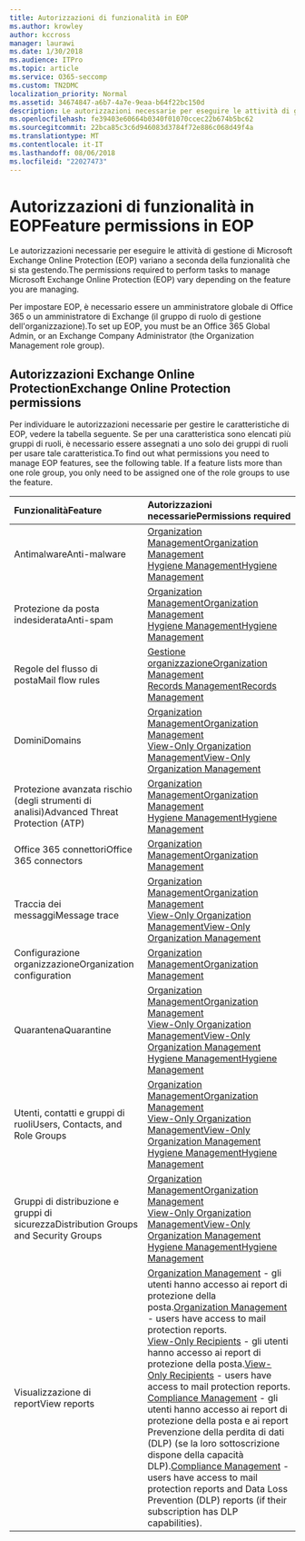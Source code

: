 ```yaml
---
title: Autorizzazioni di funzionalità in EOP
ms.author: krowley
author: kccross
manager: laurawi
ms.date: 1/30/2018
ms.audience: ITPro
ms.topic: article
ms.service: O365-seccomp
ms.custom: TN2DMC
localization_priority: Normal
ms.assetid: 34674847-a6b7-4a7e-9eaa-b64f22bc150d
description: Le autorizzazioni necessarie per eseguire le attività di gestione di Microsoft Exchange Online Protection (EOP) variano a seconda della funzionalità che si sta gestendo.
ms.openlocfilehash: fe39403e60664b0340f01070ccec22b674b5bc62
ms.sourcegitcommit: 22bca85c3c6d946083d3784f72e886c068d49f4a
ms.translationtype: MT
ms.contentlocale: it-IT
ms.lasthandoff: 08/06/2018
ms.locfileid: "22027473"
---
```

# <a name="feature-permissions-in-eop"></a><span data-ttu-id="fd8af-103">Autorizzazioni di funzionalità in EOP</span><span class="sxs-lookup"><span data-stu-id="fd8af-103">Feature permissions in EOP</span></span>

<span data-ttu-id="fd8af-104">Le autorizzazioni necessarie per eseguire le attività di gestione di Microsoft Exchange Online Protection (EOP) variano a seconda della funzionalità che si sta gestendo.</span><span class="sxs-lookup"><span data-stu-id="fd8af-104">The permissions required to perform tasks to manage Microsoft Exchange Online Protection (EOP) vary depending on the feature you are managing.</span></span> 
  
<span data-ttu-id="fd8af-105">Per impostare EOP, è necessario essere un amministratore globale di Office 365 o un amministratore di Exchange (il gruppo di ruolo di gestione dell'organizzazione).</span><span class="sxs-lookup"><span data-stu-id="fd8af-105">To set up EOP, you must be an Office 365 Global Admin, or an Exchange Company Administrator (the Organization Management role group).</span></span>
  
## <a name="exchange-online-protection-permissions"></a><span data-ttu-id="fd8af-106">Autorizzazioni Exchange Online Protection</span><span class="sxs-lookup"><span data-stu-id="fd8af-106">Exchange Online Protection permissions</span></span>

<span data-ttu-id="fd8af-p101">Per individuare le autorizzazioni necessarie per gestire le caratteristiche di EOP, vedere la tabella seguente. Se per una caratteristica sono elencati più gruppi di ruoli, è necessario essere assegnati a uno solo dei gruppi di ruoli per usare tale caratteristica.</span><span class="sxs-lookup"><span data-stu-id="fd8af-p101">To find out what permissions you need to manage EOP features, see the following table. If a feature lists more than one role group, you only need to be assigned one of the role groups to use the feature.</span></span>
  
|<span data-ttu-id="fd8af-109">**Funzionalità**</span><span class="sxs-lookup"><span data-stu-id="fd8af-109">**Feature**</span></span>|<span data-ttu-id="fd8af-110">**Autorizzazioni necessarie**</span><span class="sxs-lookup"><span data-stu-id="fd8af-110">**Permissions required**</span></span>|
|:-----|:-----|
|<span data-ttu-id="fd8af-111">Antimalware</span><span class="sxs-lookup"><span data-stu-id="fd8af-111">Anti-malware</span></span>  <br/> |[<span data-ttu-id="fd8af-112">Organization Management</span><span class="sxs-lookup"><span data-stu-id="fd8af-112">Organization Management</span></span>](http://technet.microsoft.com/library/0bfd21c1-86ac-4369-86b7-aeba386741c8.aspx) <br/> [<span data-ttu-id="fd8af-113">Hygiene Management</span><span class="sxs-lookup"><span data-stu-id="fd8af-113">Hygiene Management</span></span>](http://technet.microsoft.com/library/fc0a9ec2-9c3d-42f6-8442-8603fb29d464.aspx) <br/> |
|<span data-ttu-id="fd8af-114">Protezione da posta indesiderata</span><span class="sxs-lookup"><span data-stu-id="fd8af-114">Anti-spam</span></span>  <br/> |[<span data-ttu-id="fd8af-115">Organization Management</span><span class="sxs-lookup"><span data-stu-id="fd8af-115">Organization Management</span></span>](http://technet.microsoft.com/library/0bfd21c1-86ac-4369-86b7-aeba386741c8.aspx) <br/> [<span data-ttu-id="fd8af-116">Hygiene Management</span><span class="sxs-lookup"><span data-stu-id="fd8af-116">Hygiene Management</span></span>](http://technet.microsoft.com/library/fc0a9ec2-9c3d-42f6-8442-8603fb29d464.aspx) <br/> |
|<span data-ttu-id="fd8af-117">Regole del flusso di posta</span><span class="sxs-lookup"><span data-stu-id="fd8af-117">Mail flow rules</span></span>  <br/> |[<span data-ttu-id="fd8af-118">Gestione organizzazione</span><span class="sxs-lookup"><span data-stu-id="fd8af-118">Organization Management</span></span>](http://technet.microsoft.com/library/0bfd21c1-86ac-4369-86b7-aeba386741c8.aspx) <br/> [<span data-ttu-id="fd8af-119">Records Management</span><span class="sxs-lookup"><span data-stu-id="fd8af-119">Records Management</span></span>](http://technet.microsoft.com/library/0e0c95ce-6109-4591-b86d-c6cfd44d21f5.aspx) <br/> |
|<span data-ttu-id="fd8af-120">Domini</span><span class="sxs-lookup"><span data-stu-id="fd8af-120">Domains</span></span>  <br/> |[<span data-ttu-id="fd8af-121">Organization Management</span><span class="sxs-lookup"><span data-stu-id="fd8af-121">Organization Management</span></span>](http://technet.microsoft.com/library/0bfd21c1-86ac-4369-86b7-aeba386741c8.aspx) <br/> [<span data-ttu-id="fd8af-122">View-Only Organization Management</span><span class="sxs-lookup"><span data-stu-id="fd8af-122">View-Only Organization Management</span></span>](http://technet.microsoft.com/library/c514c6d0-0157-4c52-9ec6-441d9a30f3df.aspx) <br/> |
|<span data-ttu-id="fd8af-123">Protezione avanzata rischio (degli strumenti di analisi)</span><span class="sxs-lookup"><span data-stu-id="fd8af-123">Advanced Threat Protection (ATP)</span></span>  <br/> |[<span data-ttu-id="fd8af-124">Organization Management</span><span class="sxs-lookup"><span data-stu-id="fd8af-124">Organization Management</span></span>](http://technet.microsoft.com/library/0bfd21c1-86ac-4369-86b7-aeba386741c8.aspx) <br/> [<span data-ttu-id="fd8af-125">Hygiene Management</span><span class="sxs-lookup"><span data-stu-id="fd8af-125">Hygiene Management</span></span>](http://technet.microsoft.com/library/fc0a9ec2-9c3d-42f6-8442-8603fb29d464.aspx) <br/> |
|<span data-ttu-id="fd8af-126">Office 365 connettori</span><span class="sxs-lookup"><span data-stu-id="fd8af-126">Office 365 connectors</span></span>  <br/> |[<span data-ttu-id="fd8af-127">Organization Management</span><span class="sxs-lookup"><span data-stu-id="fd8af-127">Organization Management</span></span>](http://technet.microsoft.com/library/0bfd21c1-86ac-4369-86b7-aeba386741c8.aspx) <br/> |
|<span data-ttu-id="fd8af-128">Traccia dei messaggi</span><span class="sxs-lookup"><span data-stu-id="fd8af-128">Message trace</span></span>  <br/> |[<span data-ttu-id="fd8af-129">Organization Management</span><span class="sxs-lookup"><span data-stu-id="fd8af-129">Organization Management</span></span>](http://technet.microsoft.com/library/0bfd21c1-86ac-4369-86b7-aeba386741c8.aspx) <br/> [<span data-ttu-id="fd8af-130">View-Only Organization Management</span><span class="sxs-lookup"><span data-stu-id="fd8af-130">View-Only Organization Management</span></span>](http://technet.microsoft.com/library/c514c6d0-0157-4c52-9ec6-441d9a30f3df.aspx) <br/> |
|<span data-ttu-id="fd8af-131">Configurazione organizzazione</span><span class="sxs-lookup"><span data-stu-id="fd8af-131">Organization configuration</span></span>  <br/> |[<span data-ttu-id="fd8af-132">Organization Management</span><span class="sxs-lookup"><span data-stu-id="fd8af-132">Organization Management</span></span>](http://technet.microsoft.com/library/0bfd21c1-86ac-4369-86b7-aeba386741c8.aspx) <br/> |
|<span data-ttu-id="fd8af-133">Quarantena</span><span class="sxs-lookup"><span data-stu-id="fd8af-133">Quarantine</span></span>  <br/> |[<span data-ttu-id="fd8af-134">Organization Management</span><span class="sxs-lookup"><span data-stu-id="fd8af-134">Organization Management</span></span>](http://technet.microsoft.com/library/0bfd21c1-86ac-4369-86b7-aeba386741c8.aspx) <br/> [<span data-ttu-id="fd8af-135">View-Only Organization Management</span><span class="sxs-lookup"><span data-stu-id="fd8af-135">View-Only Organization Management</span></span>](http://technet.microsoft.com/library/c514c6d0-0157-4c52-9ec6-441d9a30f3df.aspx) <br/> [<span data-ttu-id="fd8af-136">Hygiene Management</span><span class="sxs-lookup"><span data-stu-id="fd8af-136">Hygiene Management</span></span>](http://technet.microsoft.com/library/fc0a9ec2-9c3d-42f6-8442-8603fb29d464.aspx) <br/> |
|<span data-ttu-id="fd8af-137">Utenti, contatti e gruppi di ruoli</span><span class="sxs-lookup"><span data-stu-id="fd8af-137">Users, Contacts, and Role Groups</span></span>  <br/> |[<span data-ttu-id="fd8af-138">Organization Management</span><span class="sxs-lookup"><span data-stu-id="fd8af-138">Organization Management</span></span>](http://technet.microsoft.com/library/0bfd21c1-86ac-4369-86b7-aeba386741c8.aspx) <br/> [<span data-ttu-id="fd8af-139">View-Only Organization Management</span><span class="sxs-lookup"><span data-stu-id="fd8af-139">View-Only Organization Management</span></span>](http://technet.microsoft.com/library/c514c6d0-0157-4c52-9ec6-441d9a30f3df.aspx) <br/> [<span data-ttu-id="fd8af-140">Hygiene Management</span><span class="sxs-lookup"><span data-stu-id="fd8af-140">Hygiene Management</span></span>](http://technet.microsoft.com/library/fc0a9ec2-9c3d-42f6-8442-8603fb29d464.aspx) <br/> |
|<span data-ttu-id="fd8af-141">Gruppi di distribuzione e gruppi di sicurezza</span><span class="sxs-lookup"><span data-stu-id="fd8af-141">Distribution Groups and Security Groups</span></span>  <br/> |[<span data-ttu-id="fd8af-142">Organization Management</span><span class="sxs-lookup"><span data-stu-id="fd8af-142">Organization Management</span></span>](http://technet.microsoft.com/library/0bfd21c1-86ac-4369-86b7-aeba386741c8.aspx) <br/> [<span data-ttu-id="fd8af-143">View-Only Organization Management</span><span class="sxs-lookup"><span data-stu-id="fd8af-143">View-Only Organization Management</span></span>](http://technet.microsoft.com/library/c514c6d0-0157-4c52-9ec6-441d9a30f3df.aspx) <br/> [<span data-ttu-id="fd8af-144">Hygiene Management</span><span class="sxs-lookup"><span data-stu-id="fd8af-144">Hygiene Management</span></span>](http://technet.microsoft.com/library/fc0a9ec2-9c3d-42f6-8442-8603fb29d464.aspx) <br/> |
|<span data-ttu-id="fd8af-145">Visualizzazione di report</span><span class="sxs-lookup"><span data-stu-id="fd8af-145">View reports</span></span>  <br/> |<span data-ttu-id="fd8af-146">[Organization Management](http://technet.microsoft.com/library/0bfd21c1-86ac-4369-86b7-aeba386741c8.aspx) - gli utenti hanno accesso ai report di protezione della posta.</span><span class="sxs-lookup"><span data-stu-id="fd8af-146">[Organization Management](http://technet.microsoft.com/library/0bfd21c1-86ac-4369-86b7-aeba386741c8.aspx) - users have access to mail protection reports.</span></span>  <br/> <span data-ttu-id="fd8af-147">[View-Only Recipients](http://technet.microsoft.com/library/37e66b92-81d3-412f-b7a9-e1bb8cbeb468.aspx) - gli utenti hanno accesso ai report di protezione della posta.</span><span class="sxs-lookup"><span data-stu-id="fd8af-147">[View-Only Recipients](http://technet.microsoft.com/library/37e66b92-81d3-412f-b7a9-e1bb8cbeb468.aspx) - users have access to mail protection reports.</span></span>  <br/> <span data-ttu-id="fd8af-148">[Compliance Management](http://technet.microsoft.com/library/b91b23a4-e9c7-4bd0-9ee3-ec5cb498da15.aspx) - gli utenti hanno accesso ai report di protezione della posta e ai report Prevenzione della perdita di dati (DLP) (se la loro sottoscrizione dispone della capacità DLP).</span><span class="sxs-lookup"><span data-stu-id="fd8af-148">[Compliance Management](http://technet.microsoft.com/library/b91b23a4-e9c7-4bd0-9ee3-ec5cb498da15.aspx) - users have access to mail protection reports and Data Loss Prevention (DLP) reports (if their subscription has DLP capabilities).</span></span>  <br/> |
   

